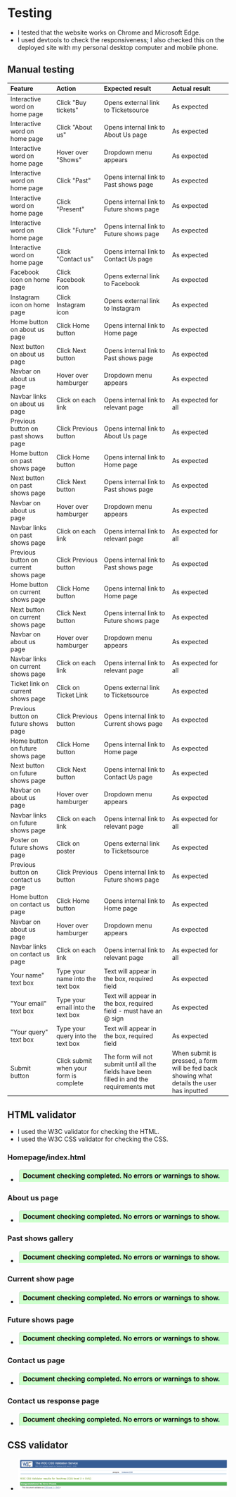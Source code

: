 # Testing

- I tested that the website works on Chrome and Microsoft Edge.
- I used devtools to check the responsiveness; I also checked this on the deployed site with my personal desktop computer and mobile phone.

## Manual testing
|Feature|Action|Expected result|Actual result|
|:----|:----|:----|:----|
|Interactive word on home page|Click "Buy tickets"|Opens external link to Ticketsource|As expected|
|Interactive word on home page|Click "About us"|Opens internal link to About Us page|As expected|
|Interactive word on home page|Hover over "Shows"|Dropdown menu appears|As expected|
|Interactive word on home page|Click "Past"|Opens internal link to Past shows page|As expected|
|Interactive word on home page|Click "Present"|Opens internal link to Future shows page|As expected|
|Interactive word on home page|Click "Future"|Opens internal link to Future shows page|As expected|
|Interactive word on home page|Click "Contact us"|Opens internal link to Contact Us page|As expected|
|Facebook icon on home page|Click Facebook icon|Opens external link to Facebook|As expected|
|Instagram icon on home page|Click Instagram icon|Opens external link to Instagram|As expected|
|Home button on about us page|Click Home button|Opens internal link to Home page|As expected|
|Next button on about us page|Click Next button|Opens internal link to Past shows page|As expected|
|Navbar on about us page|Hover over hamburger|Dropdown menu appears|As expected|
|Navbar links on about us page|Click on each link |Opens internal link to relevant page|As expected for all|
|Previous button on past shows page|Click Previous button|Opens internal link to About Us page|As expected|
|Home button on past shows page|Click Home button|Opens internal link to Home page|As expected|
|Next button on past shows page|Click Next button|Opens internal link to Past shows page|As expected|
|Navbar on about us page|Hover over hamburger|Dropdown menu appears|As expected|
|Navbar links on past shows page|Click on each link |Opens internal link to relevant page|As expected for all|
|Previous button on current shows page|Click Previous button|Opens internal link to Past shows page|As expected|
|Home button on current shows page|Click Home button|Opens internal link to Home page|As expected|
|Next button on current shows page|Click Next button|Opens internal link to Future shows page|As expected|
|Navbar on about us page|Hover over hamburger|Dropdown menu appears|As expected|
|Navbar links on current shows page|Click on each link |Opens internal link to relevant page|As expected for all|
|Ticket link on current shows page|Click on Ticket Link|Opens external link to Ticketsource|As expected|
|Previous button on future shows page|Click Previous button|Opens internal link to Current shows page|As expected|
|Home button on future shows page|Click Home button|Opens internal link to Home page|As expected|
|Next button on future shows page|Click Next button|Opens internal link to Contact Us page|As expected|
|Navbar on about us page|Hover over hamburger|Dropdown menu appears|As expected|
|Navbar links on future shows page|Click on each link |Opens internal link to relevant page|As expected for all|
|Poster on future shows page|Click on poster|Opens external link to Ticketsource|As expected|
|Previous button on contact us page|Click Previous button|Opens internal link to Future shows page|As expected|
|Home button on contact us page|Click Home button|Opens internal link to Home page|As expected|
|Navbar on about us page|Hover over hamburger|Dropdown menu appears|As expected|
|Navbar links on contact us page|Click on each link |Opens internal link to relevant page|As expected for all|
|Your name" text box|Type your name into the text box|Text will appear in the box, required field|As expected
"Your email" text box|Type your email into the text box|Text will appear in the box, required field -  must have an @ sign|As expected
"Your query" text box|Type your query into the text box|Text will appear in the box, required field|As expected
Submit button|Click submit when your form is complete|The form will not submit until all the fields have been filled in and the requirements met|When submit is pressed, a form will be fed back showing what details the user has inputted|	As expected|


## HTML validator
- I used the W3C validator for checking the HTML.
- I used the W3C CSS validator for checking the CSS.

### Homepage/index.html
- ![Screenshot of Index page validation](assets/images/html-vali.png)

### About us page
- ![Screenshot of About Us page validation](assets/images/html-vali.png)

### Past shows gallery
- ![Screenshot of Past Shows page validation](assets/images/html-vali.png)

### Current show page
- ![Screenshot of Current Show page validation](assets/images/html-vali.png)

### Future shows page
- ![Screenshot of Future Shows page validation](assets/images/html-vali.png)

### Contact us page
- ![Screenshot of Contact Us page validation](assets/images/html-vali.png)

### Contact us response page
- ![Screenshot of Response page validation](assets/images/html-vali.png)

## CSS validator
- ![CSS validator](assets/images/cssvali.png)


